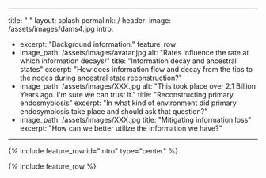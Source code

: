 
---

title: " "
layout: splash
permalink: /
header:
  image: /assets/images/dams4.jpg
intro: 
  - excerpt: "Background information."
feature_row:
  - image_path: /assets/images/avatar.jpg
    alt: "Rates influence the rate at which information decays/"
    title: "Information decay and ancestral states"
    excerpt: "How does information flow and decay from the tips to the nodes during ancestral state reconstruction?"
  - image_path: /assets/images/XXX.jpg
    alt: "This took place over 2.1 Billion Years ago. I'm sure we can trust it."
    title: "Reconstructing primary endosmybiosis"
    excerpt: "In what kind of environment did primary endosymbiosis take place and should ask that question?"
  - image_path: /assets/images/XXX.jpg
    title: "Mitigating information loss"
    excerpt: "How can we better utilize the information we have?"
---

{% include feature_row id="intro" type="center" %}

{% include feature_row %}